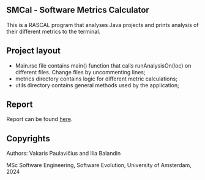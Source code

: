 ## SMCal - Software Metrics Calculator

This is a RASCAL program that analyses Java projects and prints analysis of their different metrics to the terminal.

## Project layout

* Main.rsc file contains main() function that calls runAnalysisOn(loc) on different files. Change files by uncommenting lines;
* metrics directory contains logic for different metric calculations;
* utils directory contains general methods used by the application;

## Report

Report can be found [here](report.pdf).

## Copyrights

Authors: Vakaris Paulavičius and Ilia Balandin

MSc Software Engineering, Software Evolution, University of Amsterdam, 2024
